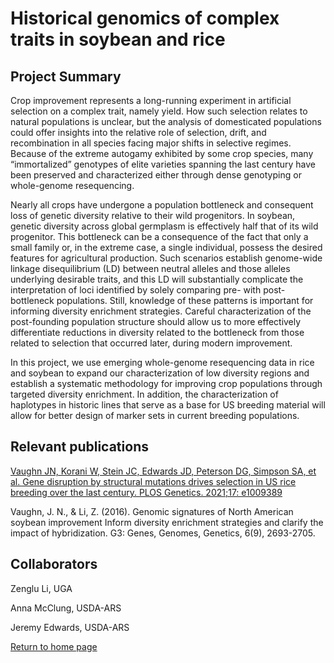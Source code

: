 # Historical genomics of complex traits in soybean and rice

## Project Summary

Crop improvement represents a long-running experiment in artificial selection on a complex trait, namely yield. How such selection relates to natural populations is unclear, but the analysis of domesticated populations could offer insights into the relative role of selection, drift, and recombination in all species facing major shifts in selective regimes. Because of the extreme autogamy exhibited by some crop species, many “immortalized” genotypes of elite varieties spanning the last century have been preserved and characterized either through dense genotyping or whole-genome resequencing.

Nearly all crops have undergone a population bottleneck and consequent loss of genetic diversity relative to their wild progenitors.  In soybean, genetic diversity across global germplasm is effectively half that of its wild progenitor.  This bottleneck can be a consequence of the fact that only a small family or, in the extreme case, a single individual, possess the desired features for agricultural production. Such scenarios establish genome-wide linkage disequilibrium (LD) between neutral alleles and those alleles underlying desirable traits, and this LD will substantially complicate the interpretation of loci identified by solely comparing pre- with post-bottleneck populations. Still, knowledge of these patterns is important for informing diversity enrichment strategies. Careful characterization of the post-founding population structure should allow us to more effectively differentiate reductions in diversity related to the bottleneck from those related to selection that occurred later, during modern improvement.

In this project, we use emerging whole-genome resequencing data in rice and soybean to expand our characterization of low diversity regions and establish a systematic methodology for improving crop populations through targeted diversity enrichment.  In addition, the characterization of haplotypes in historic lines that serve as a base for US breeding material will allow for better design of marker sets in current breeding populations.
	
## Relevant publications

[Vaughn JN, Korani W, Stein JC, Edwards JD, Peterson DG, Simpson SA, et al. Gene disruption by structural mutations drives selection in US rice breeding over the last century. PLOS Genetics. 2021;17: e1009389](https://journals.plos.org/plosgenetics/article?id=10.1371/journal.pgen.1009389)

Vaughn, J. N., & Li, Z. (2016). Genomic signatures of North American soybean improvement Inform diversity enrichment strategies and clarify the impact of hybridization. G3: Genes, Genomes, Genetics, 6(9), 2693-2705.

## Collaborators


Zenglu Li, UGA

Anna McClung, USDA-ARS

Jeremy Edwards, USDA-ARS

[Return to home page](http://genemachine.net)
